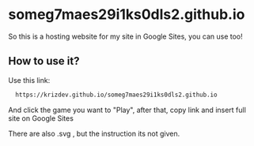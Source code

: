 # someg7maes29i1ks0dls2.github.io 

So this is a hosting website for my site in Google Sites, you can use too!

## How to use it?
Use this link:
```bash
  https://krizdev.github.io/someg7maes29i1ks0dls2.github.io
```
And click the game you want to "Play", after that, copy link and insert full site on Google Sites

There are also .svg , but the instruction its not given.

